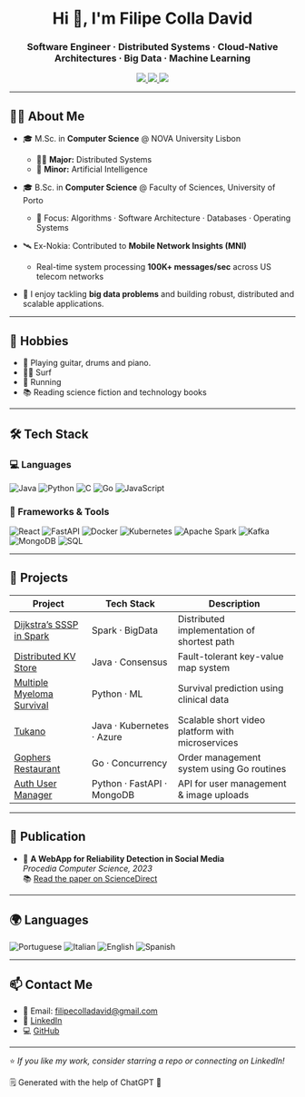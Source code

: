 <h1 align="center">Hi 👋, I'm Filipe Colla David</h1>
<h3 align="center">Software Engineer · Distributed Systems · Cloud-Native Architectures · Big Data · Machine Learning</h3>

<p align="center">
  <a href="mailto:filipecolladavid@gmail.com">
    <img src="https://img.shields.io/badge/email-filipecolladavid@gmail.com-red?style=flat-square&logo=gmail">
  </a>
  <a href="https://linkedin.com/in/filipecolladavid" target="_blank">
    <img src="https://img.shields.io/badge/LinkedIn-Filipe%20Colla%20David-blue?style=flat-square&logo=linkedin">
  </a>
  <a href="https://github.com/filipecolladavid" target="_blank">
    <img src="https://img.shields.io/github/followers/filipecolladavid?label=GitHub&style=flat-square&logo=github">
  </a>
</p>

---

## 👨‍💻 About Me

- 🎓 M.Sc. in **Computer Science** @ NOVA University Lisbon  
  - 🧑‍💻 **Major:** Distributed Systems  
  - 🧩 **Minor:** Artificial Intelligence

- 🎓 B.Sc. in **Computer Science** @ Faculty of Sciences, University of Porto  
  - 🧠 Focus: Algorithms · Software Architecture · Databases · Operating Systems

- 🛰️ Ex-Nokia: Contributed to **Mobile Network Insights (MNI)**  
  - Real-time system processing **100K+ messages/sec** across US telecom networks

- 🐳 I enjoy tackling **big data problems** and building robust, distributed and scalable applications.

---

## 🎯 Hobbies
- 🎸 Playing guitar, drums and piano.
- 🏄‍♂️ Surf
- 🏃 Running
- 📚 Reading science fiction and technology books

---

## 🛠️ Tech Stack

### 💻 Languages  
<p>
    <img src="https://img.shields.io/badge/-Java-ED8B00?style=flat-square&logo=java&logoColor=white" alt="Java" />
    <img src="https://img.shields.io/badge/-Python-3776AB?style=flat-square&logo=python&logoColor=white" alt="Python" />
    <img src="https://img.shields.io/badge/-C-00599C?style=flat-square&logo=c&logoColor=white" alt="C" />
    <img src="https://img.shields.io/badge/-Go-00ADD8?style=flat-square&logo=go&logoColor=white" alt="Go" />
    <img src="https://img.shields.io/badge/-JavaScript-F7DF1E?style=flat-square&logo=javascript&logoColor=black" alt="JavaScript" />
</p>

### 🧰 Frameworks & Tools  
<p>
  <img src="https://img.shields.io/badge/-React-20232A?style=flat-square&logo=react&logoColor=61DAFB" alt="React" />
  <img src="https://img.shields.io/badge/-FastAPI-005571?style=flat-square&logo=fastapi&logoColor=white" alt="FastAPI" />
  <img src="https://img.shields.io/badge/-Docker-2496ED?style=flat-square&logo=docker&logoColor=white" alt="Docker" />
  <img src="https://img.shields.io/badge/-Kubernetes-326CE5?style=flat-square&logo=kubernetes&logoColor=white" alt="Kubernetes" />
  <img src="https://img.shields.io/badge/-Apache%20Spark-E25A1C?style=flat-square&logo=apachespark&logoColor=white" alt="Apache Spark" />
  <img src="https://img.shields.io/badge/-Kafka-231F20?style=flat-square&logo=apachekafka&logoColor=white" alt="Kafka" />
  <img src="https://img.shields.io/badge/-MongoDB-4EA94B?style=flat-square&logo=mongodb&logoColor=white" alt="MongoDB" />
  <img src="https://img.shields.io/badge/-SQL-4479A1?style=flat-square&logo=postgresql&logoColor=white" alt="SQL" />
</p>


---

## 🚀 Projects

| Project | Tech Stack | Description |
|--------|------------|-------------|
| [Dijkstra’s SSSP in Spark](https://github.com/filipecolladavid/dijkstra-sssp-spark) | Spark · BigData | Distributed implementation of shortest path |
| [Distributed KV Store](https://github.com/filipecolladavid/asd25-project02) | Java · Consensus | Fault-tolerant key-value map system |
| [Multiple Myeloma Survival](https://github.com/filipecolladavid/MultipleMyelomaSurvival) | Python · ML | Survival prediction using clinical data |
| [Tukano](https://github.com/filipecolladavid/tukano) | Java · Kubernetes · Azure | Scalable short video platform with microservices |
| [Gophers Restaurant](https://github.com/filipecolladavid/GophersRestaurant) | Go · Concurrency | Order management system using Go routines |
| [Auth User Manager](https://github.com/filipecolladavid/AuthUserManager) | Python · FastAPI · MongoDB | API for user management & image uploads |

---

## 📄 Publication

- 📝 **A WebApp for Reliability Detection in Social Media**  
  *Procedia Computer Science, 2023*  
  📚 [Read the paper on ScienceDirect](https://www.sciencedirect.com/science/article/pii/S1877050923002934)

---

## 🌍 Languages

![Portuguese](https://img.shields.io/badge/Portuguese-Native-green?style=flat-square)
![Italian](https://img.shields.io/badge/Italian-Native-green?style=flat-square)
![English](https://img.shields.io/badge/English-Fluent-blue?style=flat-square)
![Spanish](https://img.shields.io/badge/Spanish-Intermediate-yellow?style=flat-square)

---

## 📫 Contact Me

- 📧 Email: filipecolladavid@gmail.com  
- 💼 [LinkedIn](https://linkedin.com/in/filipecolladavid)  
- 💻 [GitHub](https://github.com/filipecolladavid)

---

⭐️ *If you like my work, consider starring a repo or connecting on LinkedIn!*

🗒️ Generated with the help of ChatGPT 🥸

